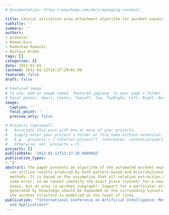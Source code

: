 ```yaml
---
# Documentation: https://wowchemy.com/docs/managing-content/

title: Lexical activation area attachment algorithm for wordnet expansion
subtitle: ''
summary: ''
authors:
- piasecki
- Roman Kurc
- Radosław Ramocki
- Bartosz Broda
tags: []
categories: []
date: 2012-01-01
lastmod: 2022-01-12T14:27:29+01:00
featured: false
draft: false

# Featured image
# To use, add an image named `featured.jpg/png` to your page's folder.
# Focal points: Smart, Center, TopLeft, Top, TopRight, Left, Right, BottomLeft, Bottom, BottomRight.
image:
  caption: ''
  focal_point: ''
  preview_only: false

# Projects (optional).
#   Associate this post with one or more of your projects.
#   Simply enter your project's folder or file name without extension.
#   E.g. `projects = ["internal-project"]` references `content/project/deep-learning/index.md`.
#   Otherwise, set `projects = []`.
projects: []
publishDate: '2022-01-12T13:27:28.990989Z'
publication_types:
- '1'
abstract: The paper presents an algorithm of the automated wordnet expansion which
  can utilise results produced by both pattern-based and Distributional Similarity
  methods. It is based on the assumption that all relation extraction methods express
  some error, so we cannot identify the exact place (synset) for a new lemma on their
  bases, but an area (a wordnet subgraph). Support for a particular attachment point
  generated by knowledge should be expanded on the surrounding synsets. Moreover,
  the wordnet structure is modelled on the level of links
publication: '*International Conference on Artificial Intelligence: Methodology, Systems,
  and Applications*'
---
```

